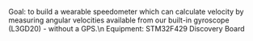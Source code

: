  Goal: to build a wearable speedometer which can calculate velocity by measuring angular velocities available from our built-in gyroscope (L3GD20) - without a GPS.\n
 Equipment: STM32F429 Discovery Board
